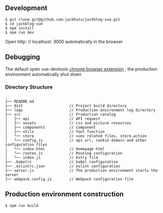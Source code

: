 ## Development
```
$ git clone git@github.com:jackhutu/jackblog-vue.git
$ cd jackblog-vue
$ npm install
$ npm run dev
```
Open http: // localhost: 3000 automatically in the browser

## Debugging
The default open vue-devtools [chrome browser extension](https://github.com/vuejs/vue-devtools) , the production environment automatically shut down

### Directory Structure

```
.
├── README.md           
├── dist                     // Project build directory
├── logs                     // Production environment log directory
├── src                      // Production catalog
│   ├── api                  // API request
│   ├── assets               // css and picture resources
│   ├── components           // Component
│   ├── utils                // Tool function
│   └── store                // vuex related files, store,action
│   └── config.js            // api url, cookie domain and other configuration files
│   └── index.html           // Homepage html
│   └── routes.js            // Routing configuration
│   └── index.js             // Entry file
├── .babelrc                 // babel configuration
├── .eslintrc.json           // eslint configuration
├── server.js                // The production environment starts the server
├── webpack.config.js        // Webpack configuration file
```

## Production environment construction
```
$ npm run build
```
